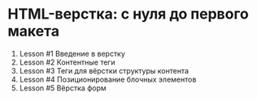HTML-верстка: с нуля до первого макета 
=================================================
1. Lesson #1  Введение в верстку
2. Lesson #2 Контентные теги
3. Lesson #3 Теги для вёрстки структуры контента
4. Lesson #4 Позиционирование блочных элементов
5. Lesson #5 Вёрстка форм

